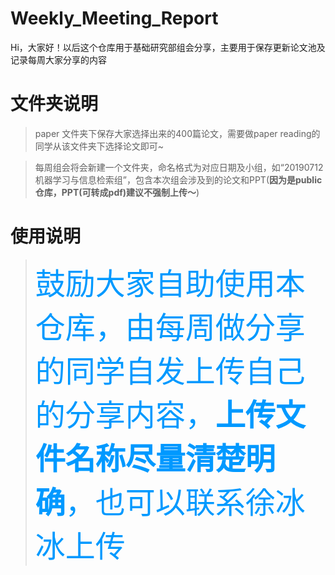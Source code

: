 # Weekly_Meeting_Report
Hi，大家好！以后这个仓库用于基础研究部组会分享，主要用于保存更新论文池及记录每周大家分享的内容

# 文件夹说明
>paper 文件夹下保存大家选择出来的400篇论文，需要做paper reading的同学从该文件夹下选择论文即可~

>每周组会将会新建一个文件夹，命名格式为对应日期及小组，如“20190712机器学习与信息检索组”，包含本次组会涉及到的论文和PPT(**因为是public仓库，PPT(可转成pdf)建议不强制上传～**)

# 使用说明
><font color=#0099ff size=70 face="微软雅黑">鼓励大家自助使用本仓库，由每周做分享的同学自发上传自己的分享内容，**上传文件名称尽量清楚明确**，也可以联系徐冰冰上传</font>
